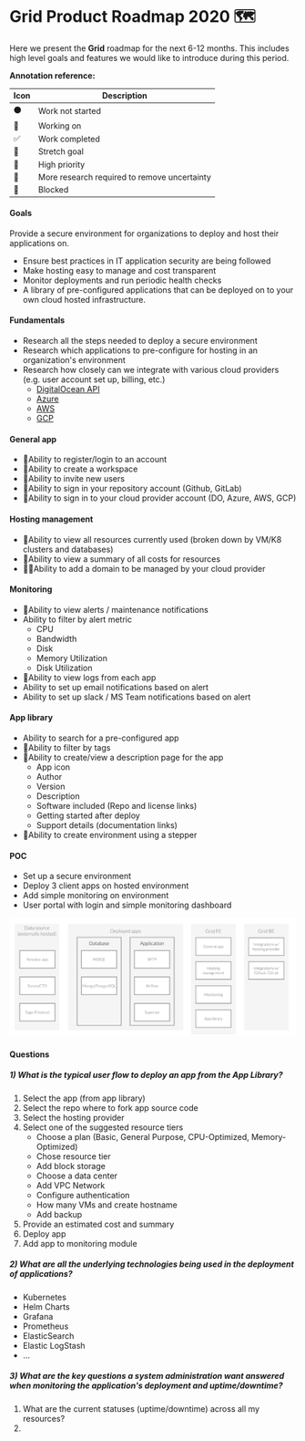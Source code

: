 # Grid Product Roadmap 2020 🗺️

Here we present the **Grid** roadmap for the next 6-12 months. This includes high level goals and features we would like to introduce during this period.

**Annotation reference:**

|Icon|Description| 
|--|--|
|⚫️|Work not started|
|🏃|Working on|
|✅|Work completed|
|🚀|Stretch goal|
|🌲|High priority|
|🔵|More research required to remove uncertainty|
|🔴|Blocked|

#### Goals
Provide a secure environment for organizations to deploy and host their applications on.

- Ensure best practices in IT application security are being followed
- Make hosting easy to manage and cost transparent
- Monitor deployments and run periodic health checks
- A library of pre-configured applications that can be deployed on to your own cloud hosted infrastructure.

#### Fundamentals
- Research all the steps needed to deploy a secure environment
- Research which applications to pre-configure for hosting in an organization's environment
- Research how closely can we integrate with various cloud providers (e.g. user account set up, billing, etc.)
    - [DigitalOcean API](https://developers.digitalocean.com/documentation/v2/#introduction)
    - [Azure](https://docs.microsoft.com/en-us/azure/cloud-services/)
    - [AWS](https://docs.aws.amazon.com/)
    - [GCP](https://cloud.google.com/docs)

#### General app
- 🏃Ability to register/login to an account
- 🏃Ability to create a workspace
- 🏃Ability to invite new users
- 🌲Ability to sign in your repository account (Github, GitLab)
- 🌲Ability to sign in to your cloud provider account (DO, Azure, AWS, GCP)

#### Hosting management
- 🌲Ability to view all resources currently used (broken down by VM/K8 clusters and databases)
- 🌲Ability to view a summary of all costs for resources
- 🔵🚀Ability to add a domain to be managed by your cloud provider

#### Monitoring
- 🌲Ability to view alerts / maintenance notifications
- Ability to filter by alert metric
    - CPU
    - Bandwidth
    - Disk
    - Memory Utilization
    - Disk Utilization
- 🚀Ability to view logs from each app
- Ability to set up email notifications based on alert
- Ability to set up slack / MS Team notifications based on alert

#### App library
- Ability to search for a pre-configured app
- 🌲Ability to filter by tags
- 🌲Ability to create/view a description page for the app
    - App icon
    - Author
    - Version
    - Description
    - Software included (Repo and license links)
    - Getting started after deploy
    - Support details (documentation links)
- 🌲Ability to create environment using a stepper

#### POC
- Set up a secure environment
- Deploy 3 client apps on hosted environment
- Add simple monitoring on environment
- User portal with login and simple monitoring dashboard

![](../../.gitbook/assets/20200723_grid_concept.png)

#### Questions

##### 1) What is the typical user flow to deploy an app from the App Library?

1. Select the app (from app library)
2. Select the repo where to fork app source code 
3. Select the hosting provider
4. Select one of the suggested resource tiers
    - Choose a plan (Basic, General Purpose, CPU-Optimized, Memory-Optimized)
    - Chose resource tier
    - Add block storage
    - Choose a data center
    - Add VPC Network
    - Configure authentication
    - How many VMs and create hostname
    - Add backup
5. Provide an estimated cost and summary
6. Deploy app
7. Add app to monitoring module

##### 2) What are all the underlying technologies being used in the deployment of applications?

- Kubernetes
- Helm Charts
- Grafana
- Prometheus
- ElasticSearch
- Elastic LogStash
- ...

##### 3) What are the key questions a system administration want answered when monitoring the application's deployment and uptime/downtime?

1. What are the current statuses (uptime/downtime) across all my resources?
2. 